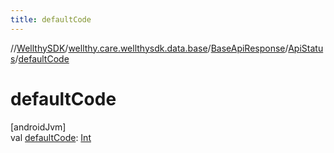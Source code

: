 ```yaml
---
title: defaultCode
---
```

//[WellthySDK](../../../../index.html)/[wellthy.care.wellthysdk.data.base](../../index.html)/[BaseApiResponse](../index.html)/[ApiStatus](index.html)/[defaultCode](default-code.html)



# defaultCode



[androidJvm]\
val [defaultCode](default-code.html): [Int](https://kotlinlang.org/api/latest/jvm/stdlib/kotlin/-int/index.html)




